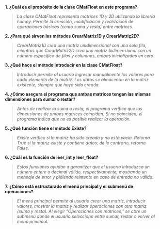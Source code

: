 **1. ¿Cuál es el propósito de la clase CMatFloat en este programa?**  
> *La clase CMatFloat representa matrices 1D y 2D utilizando la librería numpy. Permite la creación, modificación y realización de operaciones básicas (como suma y resta) entre matrices.*  

**2. ¿Para qué sirven los métodos CrearMatriz1D y CrearMatriz2D?**  
> *CrearMatriz1D crea una matriz unidimensional con una sola fila, mientras que CrearMatriz2D crea una matriz bidimensional con un número específico de filas y columnas, ambas inicializadas en cero.*  

**3. ¿Qué hace el método Introducir en la clase CMatFloat?**  
> *Introducir permite al usuario ingresar manualmente los valores para cada elemento de la matriz. Los datos se almacenan en la matriz existente, siempre que haya sido creada.*  

**4. ¿Cómo asegura el programa que ambas matrices tengan las mismas dimensiones para sumar o restar?**  
> *Antes de realizar la suma o resta, el programa verifica que las dimensiones de ambas matrices coincidan. Si no coinciden, el programa indica que no es posible realizar la operación.*  

**5. ¿Qué función tiene el método Existe?**  
> *Existe verifica si la matriz ha sido creada y no está vacía. Retorna True si la matriz existe y contiene datos; de lo contrario, retorna False.*  

**6. ¿Cuál es la función de leer_int y leer_float?**  
> *Estas funciones ayudan a garantizar que el usuario introduzca un número entero o decimal válido, respectivamente, mostrando un mensaje de error y pidiendo reintento en caso de entrada no válida.*  

**7. ¿Cómo está estructurado el menú principal y el submenú de operaciones?**  
> *El menú principal permite al usuario crear una matriz, introducir valores, mostrar la matriz y realizar operaciones con otra matriz (suma y resta). Al elegir "Operaciones con matrices," se abre un submenú donde el usuario selecciona entre sumar, restar o volver al menú principal.*
